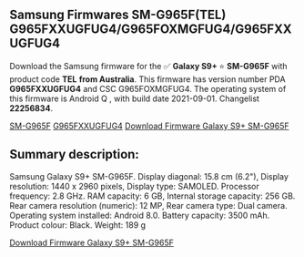 <h2>Samsung Firmwares SM-G965F(TEL) G965FXXUGFUG4/G965FOXMGFUG4/G965FXXUGFUG4</h2>
Download the Samsung firmware for the ✅ <strong>Galaxy S9+ </strong> ⭐ <strong>SM-G965F</strong> with product code <strong>TEL</strong> <strong> from Australia</strong>. This firmware has version number PDA <strong>G965FXXUGFUG4</strong> and CSC G965FOXMGFUG4. The operating system of this firmware is Android Q , with build date 2021-09-01. Changelist <strong>22256834</strong>.


[SM-G965F](https://samfirm.shop/samsung/model/SM-G965F)
[G965FXXUGFUG4](https://samfirm.shop/samsung/pda/G965FXXUGFUG4)
[Download Firmware Galaxy S9+ SM-G965F](https://samfirm.shop/samsung/firmware/453778)
<h2>Summary description:</h2>
<p>Samsung Galaxy S9+ SM-G965F. Display diagonal: 15.8 cm (6.2"), Display resolution: 1440 x 2960 pixels, Display type: SAMOLED. Processor frequency: 2.8 GHz. RAM capacity: 6 GB, Internal storage capacity: 256 GB. Rear camera resolution (numeric): 12 MP, Rear camera type: Dual camera. Operating system installed: Android 8.0. Battery capacity: 3500 mAh. Product colour: Black. Weight: 189 g</p>


[Download Firmware Galaxy S9+ SM-G965F](https://samfirm.shop/samsung/firmware/453778)
